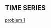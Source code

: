 ## TIME SERIES
[problem 1](https://github.com/basilkjose/Time-series/tree/main/simple%20lstm%20time%20series%20forecasting)
